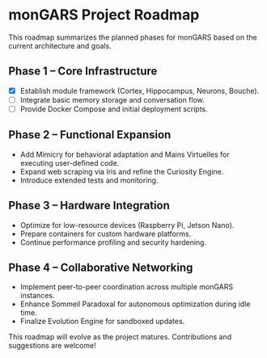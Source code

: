 # monGARS Project Roadmap

This roadmap summarizes the planned phases for monGARS based on the current architecture and goals.

## Phase 1 – Core Infrastructure
- [x] Establish module framework (Cortex, Hippocampus, Neurons, Bouche).
- [ ] Integrate basic memory storage and conversation flow.
- [ ] Provide Docker Compose and initial deployment scripts.

## Phase 2 – Functional Expansion
- Add Mimicry for behavioral adaptation and Mains Virtuelles for executing user-defined code.
- Expand web scraping via Iris and refine the Curiosity Engine.
- Introduce extended tests and monitoring.

## Phase 3 – Hardware Integration
- Optimize for low-resource devices (Raspberry Pi, Jetson Nano).
- Prepare containers for custom hardware platforms.
- Continue performance profiling and security hardening.

## Phase 4 – Collaborative Networking
- Implement peer-to-peer coordination across multiple monGARS instances.
- Enhance Sommeil Paradoxal for autonomous optimization during idle time.
- Finalize Evolution Engine for sandboxed updates.

This roadmap will evolve as the project matures. Contributions and suggestions are welcome!
